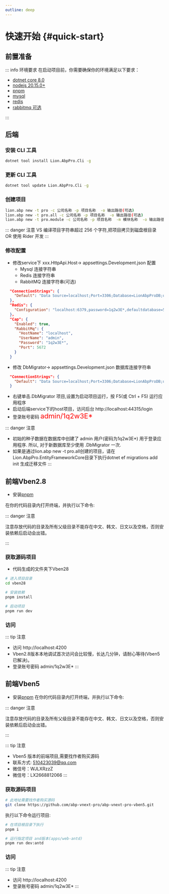 ```yaml
---
outline: deep
---
```


# 快速开始 {#quick-start}

## 前置准备

::: info 环境要求
在启动项目前，你需要确保你的环境满足以下要求：
- [dotnet core 8.0](https://dotnet.microsoft.com/en-us/download/dotnet/8.0)
- [nodejs 20.15.0+](https://nodejs.org/zh-cn/)
- [pnpm](https://www.pnpm.cn/installation)
- [mysql](https://dev.mysql.com/downloads/installer/)
- [redis](https://redis.io/docs/getting-started/installation/)
- [rabbitmq 可选](https://www.rabbitmq.com/download.html)

:::

## 后端
### 安装 CLI 工具
```bash
dotnet tool install Lion.AbpPro.Cli -g
```
### 更新 CLI 工具
```bash
dotnet tool update Lion.AbpPro.Cli -g
```
### 创建项目

```bash
lion.abp new -t pro -c 公司名称 -p 项目名称  -o 输出路径(可选)
lion.abp new -t pro.all -c 公司名称 -p 项目名称  -o 输出路径(可选)
lion.abp new -t pro.module -c 公司名称 -p 项目名称  -m 模块名称  -o 输出路径(可选)
```


::: danger 注意
VS 编译项目字符串超过 256 个字符,把项目拷贝到磁盘根目录 OR 使用 Rider 开发
:::

### 修改配置
- 修改service下 xxx.HttpApi.Host-> appsettings.Development.json 配置
  - Mysql 连接字符串
  - Redis 连接字符串
  - RabbitMQ 连接字符串(可选)
```json
  "ConnectionStrings": {
    "Default": "Data Source=localhost;Port=3306;Database=LionAbpProDB;uid=root;pwd=1q2w3E*;charset=utf8mb4;Allow User Variables=true;AllowLoadLocalInfile=true"
  },
  "Redis": {
    "Configuration": "localhost:6379,password=1q2w3E*,defaultdatabase=5"
  }，
  "Cap": {
    "Enabled": true,
    "RabbitMq": {
      "HostName": "localhost",
      "UserName": "admin",
      "Password": "1q2w3E*",
      "Port": 5672
    }
  }  
```
- 修改 DbMigrator-> appsettings.Development.json 数据库连接字符串
```json
  "ConnectionStrings": {
    "Default": "Data Source=localhost;Port=3306;Database=LionAbpProDB;uid=root;pwd=1q2w3E*;charset=utf8mb4;Allow User Variables=true;AllowLoadLocalInfile=true"
  } 
```  
- 右键单击.DbMigrator 项目,设置为启动项目运行，按 F5(或 Ctrl + F5) 运行应用程序
- 启动后端service下的host项目，访问后台 http://localhost:44315/login
- 登录账号密码 <span style="color:red;font-size:22px">admin/1q2w3E*</span>


::: danger 注意

- 初始的种子数据在数据库中创建了 admin 用户(密码为1q2w3E*) 用于登录应用程序. 所以, 对于新数据库至少使用 .DbMigrator 一次.
- 如果是通过lion.abp new -t pro.all创建的项目，请在Lion.AbpPro.EntityFrameworkCore目录下执行dotnet ef migrations add init 生成迁移文件
:::


## 前端Vben2.8
- 安装[pnpm](https://www.pnpm.cn/installation)

在你的代码目录内打开终端，并执行以下命令:

::: danger 注意

注意存放代码的目录及所有父级目录不能存在中文、韩文、日文以及空格，否则安装依赖后启动会出错。

:::

### 获取源码项目
- 代码生成的文件夹下Vben28

```bash
# 进入项目目录
cd vben28

# 安装依赖
pnpm install

# 启动项目
pnpm run dev
```
### 访问

::: tip 注意
- 访问 http://localhost:4200
- Vben2.8版本本地调试首次访问会比较慢，长达几分钟，请耐心等待(Vben5已解决)。
- 登录账号密码 admin/1q2w3E*
:::


## 前端Vben5
- 安装[pnpm](https://www.pnpm.cn/installation)
在你的代码目录内打开终端，并执行以下命令:

::: danger 注意

注意存放代码的目录及所有父级目录不能存在中文、韩文、日文以及空格，否则安装依赖后启动会出错。

:::

::: tip 注意

- Vben5 版本的前端项目,需要找作者购买源码
- 联系方式: 510423039@qq.com
- 微信号：WJLXRzzZ
- 微信号：LX2668812066
:::

### 获取源码项目

```bash
# 此地址需要找作者购买源码
git clone https://github.com/abp-vnext-pro/abp-vnext-pro-vben5.git
```

执行以下命令运行项目:

```bash
# 在项目根目录下执行
pnpm i

# 运行指定项目 and版本(apps/web-antd)
pnpm run dev:antd
```
### 访问

::: tip 注意
- 访问 http://localhost:4200
- 登录账号密码 admin/1q2w3E*
:::
